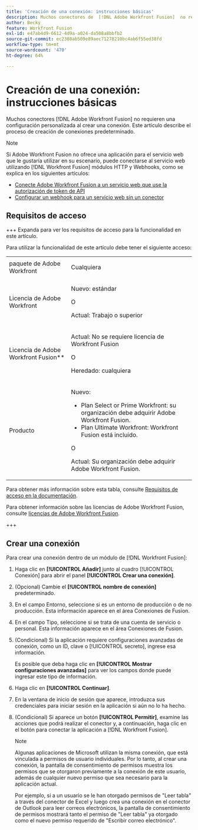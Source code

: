 ```yaml
---
title: 'Creación de una conexión: instrucciones básicas'
description: Muchos conectores de  [!DNL Adobe Workfront Fusion]  no requieren una configuración personalizada al crear una conexión. Este artículo describe el proceso de creación de conexiones predeterminado.
author: Becky
feature: Workfront Fusion
exl-id: e47ab4d9-6612-4d9a-a024-da508a8bbfb2
source-git-commit: ec2388ab509e89aec71278210bc4ab6f55ed38fd
workflow-type: tm+mt
source-wordcount: '470'
ht-degree: 64%

---
```


# Creación de una conexión: instrucciones básicas

Muchos conectores [!DNL Adobe Workfront Fusion] no requieren una configuración personalizada al crear una conexión. Este artículo describe el proceso de creación de conexiones predeterminado.

>[!NOTE]
>
>
>Si Adobe Workfront Fusion no ofrece una aplicación para el servicio web que le gustaría utilizar en su escenario, puede conectarse al servicio web utilizando [!DNL Workfront Fusion] módulos HTTP y Webhooks, como se explica en los siguientes artículos:
>
>* [Conecte Adobe Workfront Fusion a un servicio web que use la autorización de token de API](/help/workfront-fusion/create-scenarios/connect-to-apps/connect-wf-web-service-uses-api-token-auth.md)
>* [Configurar un webhook para un servicio web sin un conector](/help/workfront-fusion/create-scenarios/add-modules/receive-a-webhook-from-a-web-service.md)

## Requisitos de acceso

+++ Expanda para ver los requisitos de acceso para la funcionalidad en este artículo.

Para utilizar la funcionalidad de este artículo debe tener el siguiente acceso:

<table style="table-layout:auto">
 <col> 
 <col> 
 <tbody> 
  <tr> 
   <td role="rowheader">paquete de Adobe Workfront 
   <td> <p>Cualquiera</p> </td> 
  </tr> 
  <tr data-mc-conditions=""> 
   <td role="rowheader">Licencia de Adobe Workfront</td> 
   <td> <p>Nuevo: estándar</p><p>O</p><p>Actual: Trabajo o superior</p> </td> 
  </tr> 
  <tr> 
   <td role="rowheader">Licencia de Adobe Workfront Fusion**</td> 
   <td>
   <p>Actual: No se requiere licencia de Workfront Fusion</p>
   <p>O</p>
   <p>Heredado: cualquiera </p>
   </td> 
  </tr> 
  <tr> 
   <td role="rowheader">Producto</td> 
   <td>
   <p>Nuevo:</p> <ul><li>Plan Select or Prime Workfront: su organización debe adquirir Adobe Workfront Fusion.</li><li>Plan Ultimate Workfront: Workfront Fusion está incluido.</li></ul>
   <p>O</p>
   <p>Actual: Su organización debe adquirir Adobe Workfront Fusion.</p>
   </td> 
  </tr>
 </tbody> 
</table>

Para obtener más información sobre esta tabla, consulte [Requisitos de acceso en la documentación](/help/workfront-fusion/references/licenses-and-roles/access-level-requirements-in-documentation.md).

Para obtener información sobre las licencias de Adobe Workfront Fusion, consulte [licencias de Adobe Workfront Fusion](/help/workfront-fusion/set-up-and-manage-workfront-fusion/licensing-operations-overview/license-automation-vs-integration.md).

+++

## Crear una conexión

Para crear una conexión dentro de un módulo de [!DNL Workfront Fusion]:

1. Haga clic en **[!UICONTROL Añadir]** junto al cuadro [!UICONTROL Conexión] para abrir el panel **[!UICONTROL Crear una conexión]**.
1. (Opcional) Cambie el **[!UICONTROL nombre de conexión]** predeterminado.
1. En el campo Entorno, seleccione si es un entorno de producción o de no producción. Esta información aparece en el área Conexiones de Fusion.
1. En el campo Tipo, seleccione si se trata de una cuenta de servicio o personal. Esta información aparece en el área Conexiones de Fusion.
1. (Condicional) Si la aplicación requiere configuraciones avanzadas de conexión, como un ID, clave o [!UICONTROL secreto], ingrese esa información.

   Es posible que deba haga clic en **[!UICONTROL Mostrar configuraciones avanzadas]** para ver los campos donde puede ingresar este tipo de información.

1. Haga clic en **[!UICONTROL Continuar]**.
1. En la ventana de inicio de sesión que aparece, introduzca sus credenciales para iniciar sesión en la aplicación si aún no lo ha hecho.
1. (Condicional) Si aparece un botón **[!UICONTROL Permitir]**, examine las acciones que podrá realizar el conector y, a continuación, haga clic en el botón para conectar la aplicación a [!DNL Workfront Fusion].

   >[!NOTE]
   >
   >Algunas aplicaciones de Microsoft utilizan la misma conexión, que está vinculada a permisos de usuario individuales. Por lo tanto, al crear una conexión, la pantalla de consentimiento de permisos muestra los permisos que se otorgaron previamente a la conexión de este usuario, además de cualquier nuevo permiso que sea necesario para la aplicación actual.
   >
   >Por ejemplo, si a un usuario se le han otorgado permisos de &quot;Leer tabla&quot; a través del conector de Excel y luego crea una conexión en el conector de Outlook para leer correos electrónicos, la pantalla de consentimiento de permisos mostrará tanto el permiso de &quot;Leer tabla&quot; ya otorgado como el nuevo permiso requerido de &quot;Escribir correo electrónico&quot;.
